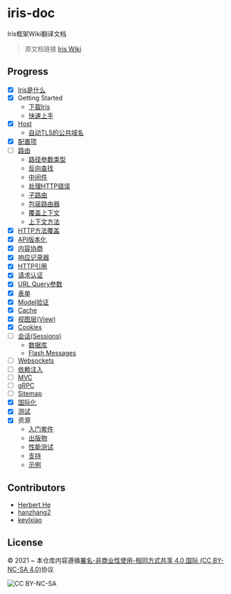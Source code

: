 # iris-doc

Iris框架Wiki翻译文档

> 原文档链接 [Iris Wiki](https://github.com/kataras/iris/wiki)

## Progress

- [x] [Iris是什么](/WhatIsIris.md)
- [x] Getting Started
  - [下载Iris](/GettingStarted/InstallingIris.md)
  - [快速上手](/GettingStarted/QuickStart.md)
- [x] [Host](/Host/README.md)
  - [自动TLS的公共域名](/Host/AutomaticPublicDomainWithTLS.md)
- [x] [配置项](/Configuration.md)
- [ ] [路由](/Routing/README.md)
  - [路径参数类型](/Routing/PathParamterTypes.md)
  - [反向查找](/Routing/ReverseLookups.md)
  - [中间件](/Routing/Middleware.md)
  - [处理HTTP错误](/Routing/HandleHTTPErrors.md)
  - [子路由](/Routing/Subdomains.md)
  - [包装路由器](/Routing/WrapTheRouter.md)
  - [覆盖上下文](/Routing/OverrideContext.md)
  - [上下文方法](/Routing/ContextMethods.md)
- [x] [HTTP方法覆盖](/HTTPMethodOverride.md)
- [x] [API版本化](/APIVersioning.md)
- [x] [内容协商](/ContentNegotiation.md)
- [x] [响应记录器](/ResponseRecorder.md)
- [x] [HTTP引用](/HTTPReferrer.md)
- [x] [请求认证](/RequestAuthentication.md)
- [x] [URL Query参数](/URLQueryParameters.md)
- [x] [表单](/Forms.md)
- [x] [Model验证](/ModelValidation.md)
- [x] [Cache](/Cache.md)
- [x] [视图层(View)](/View.md)
- [x] [Cookies](/Cookies.md)
- [ ] [会话(Sessions)](/Sessions/README.md)
  - [数据库](/Sessions/Database.md)
  - [Flash Messages](/Sessions/Messages.md)
- [ ] [Websockets](/Websockets.md)
- [ ] [依赖注入](/DependencyInjection.md)
- [ ] [MVC](/MVC.md)
- [ ] [gRPC](/gRCP.md)
- [ ] [Sitemap](/Sitemap.md)
- [x] [国际化](/Localization.md)
- [x] [测试](/Testing.md)
- [x] 资源
  - [入门套件](/Resources/StarterKits.md)
  - [出版物](/Resources/Publications.md)
  - [性能测试](/Resources/Benchmarks.md)
  - [支持](/Resources/Support.md)
  - [示例](https://github.com/kataras/iris/tree/master/_examples)

## Contributors

- [Herbert He](https://github.com/HerbertHe)
- [hanzhang2](https://github.com/hanzhang2)
- [keylxiao](https://github.com/keylxiao)

## License

&copy; 2021 ~ 本仓库内容遵循[署名-非商业性使用-相同方式共享 4.0 国际 (CC BY-NC-SA 4.0)](https://creativecommons.org/licenses/by-nc-sa/4.0/deed.zh)协议

![CC BY-NC-SA](https://mirrors.creativecommons.org/presskit/buttons/88x31/png/by-nc-sa.png)
